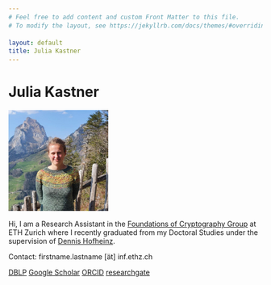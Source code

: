 ```yaml
---
# Feel free to add content and custom Front Matter to this file.
# To modify the layout, see https://jekyllrb.com/docs/themes/#overriding-theme-defaults

layout: default
title: Julia Kastner
---
```

# Julia Kastner

<img src="julia.jpg" alt="Portrait of me" style="height: 200px"/>

Hi, I am a Research Assistant in the [Foundations of Cryptography Group](https://foc.ethz.ch) at ETH Zurich where I recently graduated from my Doctoral Studies under the supervision of [Dennis Hofheinz](kjdf.de). 

Contact: firstname.lastname [ät] inf.ethz.ch

[DBLP](https://dblp.org/pid/209/1548.html) 
[Google Scholar](https://scholar.google.com/citations?user=iUKyNFEAAAAJ&hl=en) 
[ORCID](https://orcid.org/0000-0002-8879-8226) 
[researchgate](https://www.researchgate.net/profile/Julia-Kastner-7)
